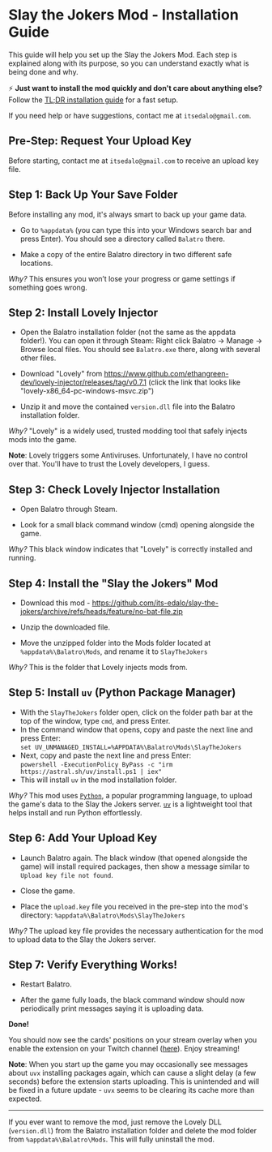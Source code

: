 # Slay the Jokers Mod - Installation Guide

This guide will help you set up the Slay the Jokers Mod. Each step is explained along with its purpose, so you can understand exactly what is being done and why.

⚡ **Just want to install the mod quickly and don't care about anything else?** Follow the [TL;DR installation guide](docs/TLDR-INSTALL.md) for a fast setup.

If you need help or have suggestions, contact me at `itsedalo@gmail.com`.

## Pre-Step: Request Your Upload Key

Before starting, contact me at `itsedalo@gmail.com` to receive an upload key file.

## Step 1: Back Up Your Save Folder

Before installing any mod, it's always smart to back up your game data.

- Go to `%appdata%` (you can type this into your Windows search bar and press Enter). You should see a directory called `Balatro` there.

- Make a copy of the entire Balatro directory in two different safe locations.

*Why?* This ensures you won’t lose your progress or game settings if something goes wrong.

## Step 2: Install Lovely Injector

- Open the Balatro installation folder (not the same as the appdata folder!). You can open it through Steam: Right click Balatro -> Manage -> Browse local files. You should see `Balatro.exe` there, along with several other files.

- Download "Lovely" from https://www.github.com/ethangreen-dev/lovely-injector/releases/tag/v0.7.1 (click the link that looks like "lovely-x86_64-pc-windows-msvc.zip")

- Unzip it and move the contained `version.dll` file into the Balatro installation folder.

*Why?* "Lovely" is a widely used, trusted modding tool that safely injects mods into the game.

**Note**: Lovely triggers some Antiviruses. Unfortunately, I have no control over that. You'll have to trust the Lovely developers, I guess.

## Step 3: Check Lovely Injector Installation

- Open Balatro through Steam.

- Look for a small black command window (cmd) opening alongside the game.

*Why?* This black window indicates that "Lovely" is correctly installed and running.

## Step 4: Install the "Slay the Jokers" Mod

- Download this mod - https://github.com/its-edalo/slay-the-jokers/archive/refs/heads/feature/no-bat-file.zip

- Unzip the downloaded file.

- Move the unzipped folder into the Mods folder located at `%appdata%\Balatro\Mods`, and rename it to `SlayTheJokers`

*Why?* This is the folder that Lovely injects mods from.

## Step 5: Install `uv` (Python Package Manager)

- With the `SlayTheJokers` folder open, click on the folder path bar at the top of the window, type `cmd`, and press Enter.
- In the command window that opens, copy and paste the next line and press Enter:  
`set UV_UNMANAGED_INSTALL=%APPDATA%\Balatro\Mods\SlayTheJokers`
- Next, copy and paste the next line and press Enter:  
`powershell -ExecutionPolicy ByPass -c "irm https://astral.sh/uv/install.ps1 | iex"`
- This will install `uv` in the mod installation folder.

*Why?* This mod uses [`Python`](https://www.python.org/), a popular programming language, to upload the game's data to the Slay the Jokers server. [`uv`](https://docs.astral.sh/uv/) is a lightweight tool that helps install and run Python effortlessly.

## Step 6: Add Your Upload Key

- Launch Balatro again. The black window (that opened alongside the game) will install required packages, then show a message similar to `Upload key file not found`.

- Close the game.

- Place the `upload.key` file you received in the pre-step into the mod's directory: `%appdata%\Balatro\Mods\SlayTheJokers`

*Why?* The upload key file provides the necessary authentication for the mod to upload data to the Slay the Jokers server.

## Step 7: Verify Everything Works!

- Restart Balatro.

- After the game fully loads, the black command window should now periodically print messages saying it is uploading data.


**Done!**

You should now see the cards' positions on your stream overlay when you enable the extension on your Twitch channel ([here](https://dashboard.twitch.tv/extensions/iaofk5k6d87u31z9uy2joje2fwn347)). Enjoy streaming!

**Note**: When you start up the game you may occasionally see messages about `uvx` installing packages again, which can cause a slight delay (a few seconds) before the extension starts uploading. This is unintended and will be fixed in a future update - `uvx` seems to be clearing its cache more than expected.

---

If you ever want to remove the mod, just remove the Lovely DLL (`version.dll`) from the Balatro installation folder and delete the mod folder from `%appdata%\Balatro\Mods`. This will fully uninstall the mod.
